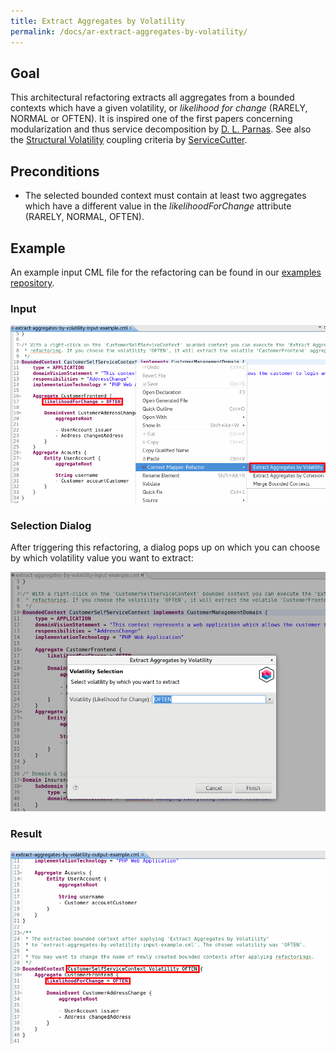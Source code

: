 ```yaml
---
title: Extract Aggregates by Volatility
permalink: /docs/ar-extract-aggregates-by-volatility/
---
```


## Goal
This architectural refactoring extracts all aggregates from a bounded contexts which have a given volatility, or _likelihood for change_ 
(RARELY, NORMAL or OFTEN). It is inspired one of the first papers concerning modularization and thus service decomposition
by [D. L. Parnas](https://dl.acm.org/citation.cfm?doid=361598.361623). See also the [Structural Volatility](https://github.com/ServiceCutter/ServiceCutter/wiki/CC-4-Structural-Volatility)
coupling criteria by [ServiceCutter](https://servicecutter.github.io/).

## Preconditions
 * The selected bounded context must contain at least two aggregates which have a different value in the _likelihoodForChange_ attribute (RARELY, NORMAL, OFTEN).

## Example
An example input CML file for the refactoring can be found in our [examples repository](https://github.com/ContextMapper/context-mapper-examples/tree/master/src/main/resources/architectural-refactorings).

### Input
<a href="/img/extract-aggregates-by-volatility-input.png">![Extract Aggregates by Volatility Example Input](/img/extract-aggregates-by-volatility-input.png)</a>

### Selection Dialog
After triggering this refactoring, a dialog pops up on which you can choose by which volatility value you want to extract:

<a href="/img/extract-aggregates-by-volatility-dialog.png">![Merge Bounded Contexts Example Dialog](/img/extract-aggregates-by-volatility-dialog.png)</a>

### Result
<a href="/img/extract-aggregates-by-volatility-output.png">![Extract Aggregates by Volatility Example Output](/img/extract-aggregates-by-volatility-output.png)</a>
